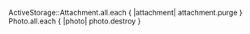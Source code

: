 ActiveStorage::Attachment.all.each { |attachment| attachment.purge }
Photo.all.each { |photo| photo.destroy }

